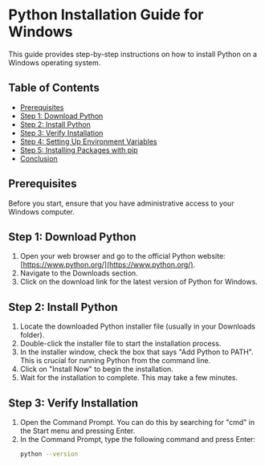 # Python Installation Guide for Windows

This guide provides step-by-step instructions on how to install Python on a Windows operating system.

## Table of Contents

- [Prerequisites](#prerequisites)
- [Step 1: Download Python](#step-1-download-python)
- [Step 2: Install Python](#step-2-install-python)
- [Step 3: Verify Installation](#step-3-verify-installation)
- [Step 4: Setting Up Environment Variables](#step-4-setting-up-environment-variables)
- [Step 5: Installing Packages with pip](#step-5-installing-packages-with-pip)
- [Conclusion](#conclusion)

## Prerequisites

Before you start, ensure that you have administrative access to your Windows computer.

## Step 1: Download Python

1. Open your web browser and go to the official Python website: [https://www.python.org/](https://www.python.org/).
2. Navigate to the Downloads section.
3. Click on the download link for the latest version of Python for Windows.

## Step 2: Install Python

1. Locate the downloaded Python installer file (usually in your Downloads folder).
2. Double-click the installer file to start the installation process.
3. In the installer window, check the box that says "Add Python to PATH". This is crucial for running Python from the command line.
4. Click on "Install Now" to begin the installation.
5. Wait for the installation to complete. This may take a few minutes.

## Step 3: Verify Installation

1. Open the Command Prompt. You can do this by searching for "cmd" in the Start menu and pressing Enter.
2. In the Command Prompt, type the following command and press Enter:
   ```sh
   python --version

